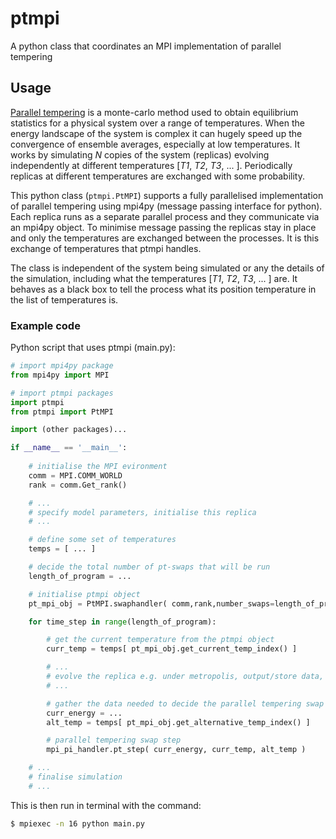 # ptmpi
A python class that coordinates an MPI implementation of parallel tempering

<!---
## Installation

Links: 
MPICH: http://mpitutorial.com/tutorials/installing-mpich2/
mpi4py: http://pythonhosted.org/mpi4py/
-->

## Usage

[Parallel tempering](https://en.wikipedia.org/wiki/Parallel_tempering) is a monte-carlo method used to obtain equilibrium statistics for a physical system over a range of temperatures. When the energy landscape of the system is complex it can hugely speed up the convergence of ensemble averages, especially at low temperatures. It works by simulating *N* copies of the system (replicas) evolving independently at different temperatures [*T1*, *T2*, *T3*, ... ]. Periodically replicas at different temperatures are exchanged with some probability.

This python class (`ptmpi.PtMPI`) supports a fully parallelised implementation of parallel tempering using mpi4py (message passing interface for python). Each replica runs as a separate parallel process and they communicate via an mpi4py object. To minimise message passing the replicas stay in place and only the temperatures are exchanged between the processes. It is this exchange of temperatures that ptmpi handles.

The class is independent of the system being simulated or any the details of the simulation, including what the temperatures [*T1*, *T2*, *T3*, ... ] are. It behaves as a black box to tell the process what its position temperature in the list of temperatures is. 

### Example code 

Python script that uses ptmpi (main.py):

```python
# import mpi4py package
from mpi4py import MPI

# import ptmpi packages
import ptmpi
from ptmpi import PtMPI

import (other packages)...

if __name__ == '__main__':
	
	# initialise the MPI evironment
    comm = MPI.COMM_WORLD
    rank = comm.Get_rank()

    # ...
    # specify model parameters, initialise this replica
    # ...

    # define some set of temperatures
    temps = [ ... ]

    # decide the total number of pt-swaps that will be run
    length_of_program = ...

    # initialise ptmpi object
    pt_mpi_obj = PtMPI.swaphandler( comm,rank,number_swaps=length_of_program )

    for time_step in range(length_of_program):

    	# get the current temperature from the ptmpi object
    	curr_temp = temps[ pt_mpi_obj.get_current_temp_index() ]

    	# ...
    	# evolve the replica e.g. under metropolis, output/store data, etc.
    	# ...

    	# gather the data needed to decide the parallel tempering swap
    	curr_energy = ...
    	alt_temp = temps[ pt_mpi_obj.get_alternative_temp_index() ]

    	# parallel tempering swap step
    	mpi_pi_handler.pt_step( curr_energy, curr_temp, alt_temp )

   	# ...
   	# finalise simulation
   	# ...
```

This is then run in terminal with the command:

```bash
$ mpiexec -n 16 python main.py
```